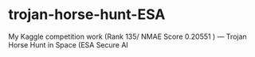 # trojan-horse-hunt-ESA
My Kaggle competition work (Rank 135/ NMAE Score 0.20551 ) — Trojan Horse Hunt in Space (ESA Secure AI
